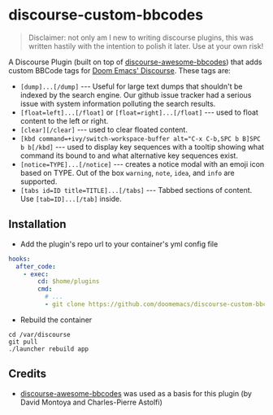 # discourse-custom-bbcodes

> Disclaimer: not only am I new to writing discourse plugins, this was written hastily with the intention to polish it later. Use at your own risk!

A Discourse Plugin (built on top of [discourse-awesome-bbcodes]) that adds
custom BBCode tags for [Doom Emacs' Discourse](//discourse.doomemacs.org). These
tags are:

- `[dump]...[/dump]` --- Useful for large text dumps that shouldn't be indexed
  by the search engine. Our github issue tracker had a serious issue with system
  information polluting the search results.
- `[float=left]...[/float]` or `[float=right]...[/float]` --- used to float
  content to the left or right.
- `[clear][/clear]` --- used to clear floated content.
- `[kbd command=+ivy/switch-workspace-buffer alt="C-x C-b,SPC b B]SPC b b[/kbd]` --- used to display key sequences with a tooltip showing what command its bound to and what alternative key sequences exist.
- `[notice=TYPE]...[/notice]` --- creates a notice modal with an emoji icon based on TYPE. Out of the box `warning`, `note`, `idea`, and `info` are supported.
- `[tabs id=ID title=TITLE]...[/tabs]` --- Tabbed sections of content. Use `[tab=ID]...[/tab]` inside.

## Installation

* Add the plugin's repo url to your container's yml config file

```yml
hooks:
  after_code:
    - exec:
        cd: $home/plugins
        cmd:
          # ...
          - git clone https://github.com/doomemacs/discourse-custom-bbcodes.git
```

* Rebuild the container

```
cd /var/discourse
git pull
./launcher rebuild app
```

## Credits

+ [discourse-awesome-bbcodes] was used as a basis for this plugin (by David Montoya and Charles-Pierre Astolfi)


[discourse-awesome-bbcodes]: https://github.com/rux-pizza/discourse-awesome-bbcodes
